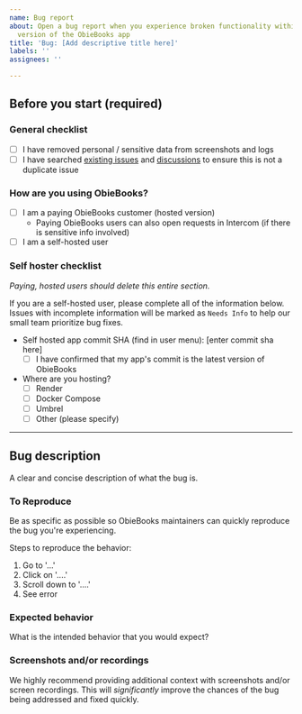 ```yaml
---
name: Bug report
about: Open a bug report when you experience broken functionality within the latest
  version of the ObieBooks app
title: 'Bug: [Add descriptive title here]'
labels: ''
assignees: ''

---
```


## Before you start (required)

### General checklist

- [ ] I have removed personal / sensitive data from screenshots and logs
- [ ] I have searched [existing issues](https://github.com/maybe-finance/maybe/issues?q=is:issue) and [discussions](https://github.com/maybe-finance/maybe/discussions) to ensure this is not a duplicate issue
    
### How are you using ObieBooks?

- [ ] I am a paying ObieBooks customer (hosted version)
  - Paying ObieBooks users can also open requests in Intercom (if there is sensitive info involved)
- [ ] I am a self-hosted user

### Self hoster checklist

_Paying, hosted users should delete this entire section._

If you are a self-hosted user, please complete all of the information below.  Issues with incomplete information will be marked as `Needs Info` to help our small team prioritize bug fixes.

- Self hosted app commit SHA (find in user menu): [enter commit sha here]
  - [ ] I have confirmed that my app's commit is the latest version of ObieBooks
- Where are you hosting?
  - [ ] Render
  - [ ] Docker Compose
  - [ ] Umbrel
  - [ ] Other (please specify)

---

## Bug description

A clear and concise description of what the bug is.

### To Reproduce

Be as specific as possible so ObieBooks maintainers can quickly reproduce the bug you're experiencing.

Steps to reproduce the behavior:

1. Go to '...'
2. Click on '....'
3. Scroll down to '....'
4. See error

### Expected behavior

What is the intended behavior that you would expect?

### Screenshots and/or recordings

We highly recommend providing additional context with screenshots and/or screen recordings.  This will _significantly_ improve the chances of the bug being addressed and fixed quickly.
